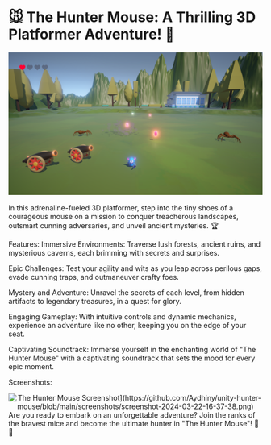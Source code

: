 # 🐭 The Hunter Mouse: A Thrilling 3D Platformer Adventure! 🌟
<div align="center">
  <img src="https://github.com/Aydhiny/unity-hunter-mouse/blob/main/screenshots/screenshot-2024-03-22-16-37-58.png" alt="The Hunter Mouse Screenshot">
</div>

In this adrenaline-fueled 3D platformer, step into the tiny shoes of a courageous mouse on a mission to conquer treacherous landscapes, outsmart cunning adversaries, and unveil ancient mysteries. 🏆

Features:
Immersive Environments: Traverse lush forests, ancient ruins, and mysterious caverns, each brimming with secrets and surprises.

Epic Challenges: Test your agility and wits as you leap across perilous gaps, evade cunning traps, and outmaneuver crafty foes.

Mystery and Adventure: Unravel the secrets of each level, from hidden artifacts to legendary treasures, in a quest for glory.

Engaging Gameplay: With intuitive controls and dynamic mechanics, experience an adventure like no other, keeping you on the edge of your seat.

Captivating Soundtrack: Immerse yourself in the enchanting world of "The Hunter Mouse" with a captivating soundtrack that sets the mood for every epic moment.

Screenshots:
<div align="center">
  <img src="[https://github.com/Aydhiny/unity-hunter-mouse/blob/main/screenshots/screenshot-2024-03-22-16-37-58.png" alt="The Hunter Mouse Screenshot](https://github.com/Aydhiny/unity-hunter-mouse/blob/main/screenshots/screenshot-2024-03-22-16-37-38.png)">
</div>
Are you ready to embark on an unforgettable adventure? Join the ranks of the bravest mice and become the ultimate hunter in "The Hunter Mouse"! 🧀✨

